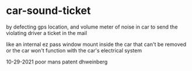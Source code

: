 # car-sound-ticket

by defecting gps location, and volume meter of noise in car to send the violating driver a ticket in the mail



like an internal ez pass window mount inside the car that can't be removed or the car won't function with the car's electrical system

10-29-2021
poor mans patent
dhweinberg
